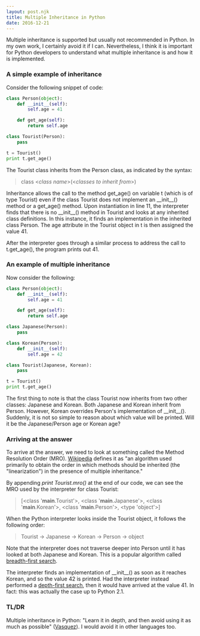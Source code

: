 ```yaml
---
layout: post.njk
title: Multiple Inheritance in Python
date: 2016-12-21
---
```


Multiple inheritance is supported but usually not recommended in Python. In my own work, I certainly avoid it if I can. Nevertheless, I think it is important for Python developers to understand what multiple inheritance is and how it is implemented.

### A simple example of inheritance

Consider the following snippet of code:

```python
class Person(object):
    def __init__(self):
        self.age = 41

    def get_age(self):
        return self.age

class Tourist(Person):
    pass

t = Tourist()
print t.get_age()
```

The Tourist class inherits from the Person class, as indicated by the syntax:

> class &lt;*class name*&gt;(&lt;*classes to inherit from*&gt;)

Inheritance allows the call to the method get_age() on variable t (which is of type Tourist) even if the class Tourist does not implement an &#95;&#95;init&#95;&#95;() method or a get_age() method. Upon instantiation in line 11, the interpreter finds that there is no &#95;&#95;init&#95;&#95;() method in Tourist and looks at any inherited class definitions. In this instance, it finds an implementation in the inherited class Person. The age attribute in the Tourist object in t is then assigned the value 41.

After the interpreter goes through a similar process to address the call to t.get_age(), the program prints out 41.

### An example of multiple inheritance

Now consider the following:

```python
class Person(object):
    def __init__(self):
        self.age = 41

    def get_age(self):
        return self.age

class Japanese(Person):
    pass

class Korean(Person):
    def __init__(self):
        self.age = 42

class Tourist(Japanese, Korean):
    pass

t = Tourist()
print t.get_age()
```

The first thing to note is that the class Tourist now inherits from two other classes: Japanese and Korean. Both Japanese and Korean inherit from Person. However, Korean overrides Person's implementation of &#95;&#95;init&#95;&#95;(). Suddenly, it is not so simple to reason about which value will be printed. Will it be the Japanese/Person age or Korean age?

### Arriving at the answer

To arrive at the answer, we need to look at something called the Method Resolution Order (MRO). [Wikipedia](https://en.wikipedia.org/wiki/C3_linearization) defines it as "an algorithm used primarily to obtain the order in which methods should be inherited (the "linearization") in the presence of multiple inheritance."

By appending *print Tourist.mro()* at the end of our code, we can see the MRO used by the interpreter for class Tourist:

> [<class '__main__.Tourist'>, <class '__main__.Japanese'>, <class '__main__.Korean'>, <class '__main__.Person'>, <type 'object'>]

When the Python interpreter looks inside the Tourist object, it follows the following order:

> Tourist -> Japanese -> Korean -> Person -> object

Note that the interpreter does not traverse deeper into Person until it has looked at both Japanese and Korean. This is a popular algorithm called [breadth-first search](https://en.wikipedia.org/wiki/Breadth-first_search).

The interpreter finds an implementation of &#95;&#95;init&#95;&#95;() as soon as it reaches Korean, and so the value 42 is printed. Had the interpreter instead performed a [depth-first search](https://en.wikipedia.org/wiki/Depth-first_search), then it would have arrived at the value 41. In fact: this was actually the case up to Python 2.1.

### TL/DR

Multiple inheritance in Python: "Learn it in depth, and then avoid using it as much as possible" ([Vasquez](https://www.quora.com/Multiple-inheritance-in-C%2B%2B-Should-we-embrace-it-or-avoid-it/answer/Fernando-Vazquez-2?srid=uucQM)). I would avoid it in other languages too.
